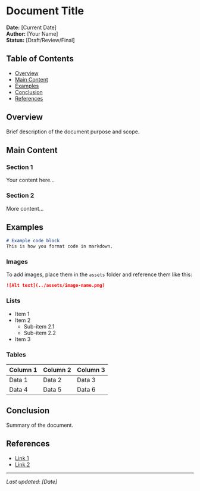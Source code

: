 # Document Title

**Date:** [Current Date]  
**Author:** [Your Name]  
**Status:** [Draft/Review/Final]

## Table of Contents

- [Overview](#overview)
- [Main Content](#main-content)
- [Examples](#examples)
- [Conclusion](#conclusion)
- [References](#references)

## Overview

Brief description of the document purpose and scope.

## Main Content

### Section 1

Your content here...

### Section 2

More content...

## Examples

```markdown
# Example code block
This is how you format code in markdown.
```

### Images

To add images, place them in the `assets` folder and reference them like this:

```markdown
![Alt text](../assets/image-name.png)
```

### Lists

- Item 1
- Item 2
  - Sub-item 2.1
  - Sub-item 2.2
- Item 3

### Tables

| Column 1 | Column 2 | Column 3 |
|----------|----------|----------|
| Data 1   | Data 2   | Data 3   |
| Data 4   | Data 5   | Data 6   |

## Conclusion

Summary of the document.

## References

- [Link 1](https://example.com)
- [Link 2](https://example.com)

---

*Last updated: [Date]*
